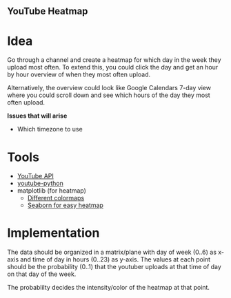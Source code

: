 ## YouTube Heatmap

# Idea
Go through a channel and create a heatmap for which day in the week they upload most often. To extend this, you could click the day and get an hour by hour overview of when they most often upload. 

Alternatively, the overview could look like Google Calendars 7-day view where you could scroll down and see which hours of the day they most often upload.

**Issues that will arise**
* Which timezone to use


# Tools
* [YouTube API](https://developers.google.com/youtube/v3/docs/)
* [youtube-python](https://pypi.org/project/youtube-python/)
* matplotlib (for heatmap)
    * [Different colormaps](https://matplotlib.org/tutorials/colors/colormaps.html)
    * [Seaborn for easy heatmap](https://seaborn.pydata.org/generated/seaborn.heatmap.html)




# Implementation
The data should be organized in a matrix/plane with day of week (0..6) as x-axis and time of day in hours (0..23) as y-axis. The values at each point should be the probability (0..1) that the youtuber uploads at that time of day on that day of the week. 

The probablilty decides the intensity/color of the heatmap at that point. 